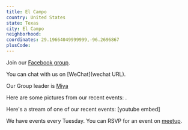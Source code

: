 ```yaml
---
title: El Campo
country: United States
state: Texas
city: El Campo
neighborhood: 
coordinates: 29.19664049999999,-96.2696867
plusCode:
---
```

Join our [Facebook group](https://www.facebook.com/groups/free.code.camp.el.campo.tx/).

You can chat with us on [WeChat](wechat URL).

Our Group leader is [Miya](freecodecamp.org/miya)

Here are some pictures from our recent events:
![]().

Here's a stream of one of our recent events:
[youtube embed]

We have events every Tuesday. You can RSVP for an event on [meetup](meetupurl).
